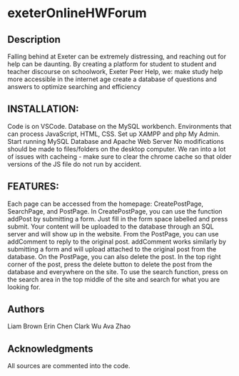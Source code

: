 # exeterOnlineHWForum

## Description

Falling behind at Exeter can be extremely distressing, and reaching out for help can be daunting. 
By creating a platform for student to student and teacher discourse on schoolwork, Exeter Peer Help, we:
make study help more accessible in the internet age
create a database of questions and answers to optimize searching and efficiency

## INSTALLATION:
Code is on VSCode.
Database on the MySQL workbench.
Environments that can process JavaScript, HTML, CSS.
Set up XAMPP and php My Admin. Start running MySQL Database and Apache Web Server
No modifications should be made to files/folders on the desktop computer.
We ran into a lot of issues with cacheing - make sure to clear the chrome cache so that older versions of the JS file do not run by accident.

## FEATURES:
Each page can be accessed from the homepage: CreatePostPage, SearchPage, and PostPage.
In CreatePostPage, you can use the function addPost by submitting a form. Just fill in the form space labelled and press submit. Your content will be uploaded to the database through an SQL server and will show up in the website.
From the PostPage, you can use addComment to reply to the original post. addComment works similarly by submitting a form and will upload attached to the original post from the database.
On the PostPage, you can also delete the post. In the top right corner of the post, press the delete button to delete the post from the database and everywhere on the site.
To use the search function, press on the search area in the top middle of the site and search for what you are looking for.

## Authors

Liam Brown
Erin Chen
Clark Wu
Ava Zhao

## Acknowledgments

All sources are commented into the code.



